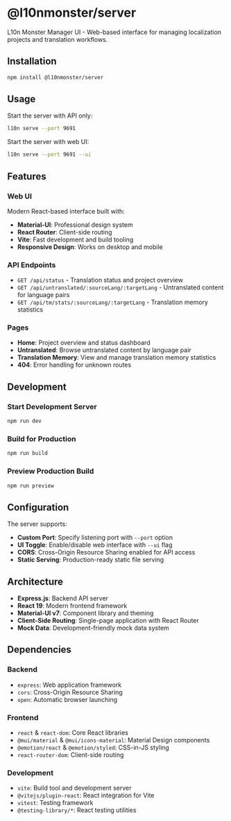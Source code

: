 # @l10nmonster/server

L10n Monster Manager UI - Web-based interface for managing localization projects and translation workflows.

## Installation

```bash
npm install @l10nmonster/server
```

## Usage

Start the server with API only:

```bash
l10n serve --port 9691
```

Start the server with web UI:

```bash
l10n serve --port 9691 --ui
```

## Features

### Web UI

Modern React-based interface built with:
- **Material-UI**: Professional design system
- **React Router**: Client-side routing
- **Vite**: Fast development and build tooling
- **Responsive Design**: Works on desktop and mobile

### API Endpoints

- `GET /api/status` - Translation status and project overview
- `GET /api/untranslated/:sourceLang/:targetLang` - Untranslated content for language pairs
- `GET /api/tm/stats/:sourceLang/:targetLang` - Translation memory statistics

### Pages

- **Home**: Project overview and status dashboard
- **Untranslated**: Browse untranslated content by language pair
- **Translation Memory**: View and manage translation memory statistics
- **404**: Error handling for unknown routes

## Development

### Start Development Server

```bash
npm run dev
```

### Build for Production

```bash
npm run build
```

### Preview Production Build

```bash
npm run preview
```

## Configuration

The server supports:
- **Custom Port**: Specify listening port with `--port` option
- **UI Toggle**: Enable/disable web interface with `--ui` flag
- **CORS**: Cross-Origin Resource Sharing enabled for API access
- **Static Serving**: Production-ready static file serving

## Architecture

- **Express.js**: Backend API server
- **React 19**: Modern frontend framework
- **Material-UI v7**: Component library and theming
- **Client-Side Routing**: Single-page application with React Router
- **Mock Data**: Development-friendly mock data system

## Dependencies

### Backend
- `express`: Web application framework
- `cors`: Cross-Origin Resource Sharing
- `open`: Automatic browser launching

### Frontend
- `react` & `react-dom`: Core React libraries
- `@mui/material` & `@mui/icons-material`: Material Design components
- `@emotion/react` & `@emotion/styled`: CSS-in-JS styling
- `react-router-dom`: Client-side routing

### Development
- `vite`: Build tool and development server
- `@vitejs/plugin-react`: React integration for Vite
- `vitest`: Testing framework
- `@testing-library/*`: React testing utilities